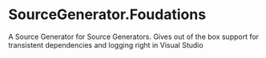 # SourceGenerator.Foudations
A Source Generator for Source Generators. Gives out of the box support for transistent dependencies and logging right in Visual Studio
